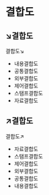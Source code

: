 # 결합도
## ↘결합도
결합도↘
- 내용결합도
- 공통결합도
- 외부결합도
- 제어결합도
- 스탬프결합도
- 자료결합도

## ↗결합도
결합도↗ 
- 자료결합도
- 스탬프결합도
- 제어결합도
- 외부결합도
- 공통결합도
- 내용결합도
